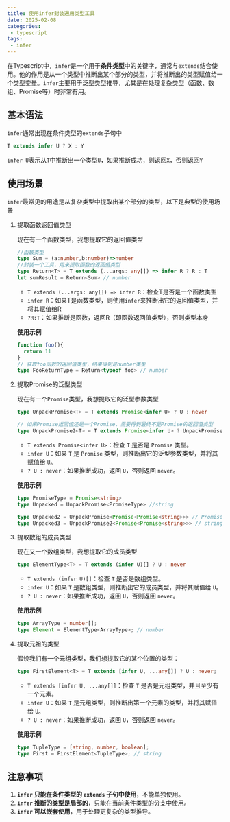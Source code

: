 ```yaml
---
title: 使用infer封装通用类型工具
date: 2025-02-08
categories:
 - typescript
tags:
 - infer
---
```


在Typescript中，`infer`是一个用于**条件类型**中的关键字，通常与`extends`结合使用。他的作用是从一个类型中推断出某个部分的类型，并将推断出的类型赋值给一个类型变量。`infer`主要用于泛型类型推导，尤其是在处理复杂类型（函数、数组、Promise等）时非常有用。

## 基本语法

`infer`通常出现在条件类型的`extends`子句中

```typescript
T extends infer U ? X : Y
```

`infer U`表示从`T`中推断出一个类型`U`，如果推断成功，则返回`X`，否则返回`Y`

## 使用场景

`infer`最常见的用途是从复杂类型中提取出某个部分的类型，以下是典型的使用场景

1. 提取函数返回值类型

   现在有一个函数类型，我想提取它的返回值类型

   ```typescript
   //函数类型
   type Sum = (a:number,b:number)=>number
   //封装一个工具，用来提取函数的返回值类型
   type Return<T> = T extends (...args: any[]) => infer R ? R : T
   let sumResult = Return<Sum> // number
   ```

   - `T extends (...args: any[]) => infer R`：检查T是否是一个函数类型
   - `infer R`：如果T是函数类型，则使用`infer`来推断出它的返回值类型，并将其赋值给R
   - `?R:T`：如果推断是函数，返回R（即函数返回值类型），否则类型本身

   **使用示例**

   ```typescript
   function foo(){
     return 11
   }
   // 获取foo函数的返回值类型，结果得到是number类型
   type FooReturnType = Return<typeof foo> // number
   ```

   

2. 提取Promise的泛型类型

   现在有一个`Promise`类型，我想提取它的泛型参数类型

   ```typescript
   type UnpackPromise<T> = T extends Promise<infer U> ? U : never
   
   // 如果Promise返回值还是一个Promise，需要得到最终不是Promise的返回值类型
   type UnpackPromise2<T> = T extends Promise<infer U> ? UnpackPromise<U> : never
   ```

   - `T extends Promise<infer U>`：检查 `T` 是否是 `Promise` 类型。
   - `infer U`：如果 `T` 是 `Promise` 类型，则推断出它的泛型参数类型，并将其赋值给 `U`。
   - `? U : never`：如果推断成功，返回 `U`，否则返回 `never`。

   **使用示例**

   ```typescript
   type PromiseType = Promise<string>
   type Unpacked = UnpackPromise<PromiseType> //string
   
   type Unpacked2 = UnpackPromise<Promise<Promise<string>>> // Promise<string>
   type Unpacked3 = UnpackPromise2<Promise<Promise<string>>> // string
   ```

   

3. 提取数组的成员类型

   现在又一个数组类型，我想提取它的成员类型

   ```typescript
   type ElementType<T> = T extends (infer U)[] ? U : never
   ```

   - `T extends (infer U)[]`：检查 `T` 是否是数组类型。
   - `infer U`：如果 `T` 是数组类型，则推断出它的成员类型，并将其赋值给 `U`。
   - `? U : never`：如果推断成功，返回 `U`，否则返回 `never`。

   **使用示例**

   ```typescript
   type ArrayType = number[];
   type Element = ElementType<ArrayType>; // number
   ```

   

4. 提取元祖的类型

   假设我们有一个元组类型，我们想提取它的某个位置的类型：

   ```typescript
   type FirstElement<T> = T extends [infer U, ...any[]] ? U : never;
   ```

   - `T extends [infer U, ...any[]]`：检查 `T` 是否是元组类型，并且至少有一个元素。
   - `infer U`：如果 `T` 是元组类型，则推断出第一个元素的类型，并将其赋值给 `U`。
   - `? U : never`：如果推断成功，返回 `U`，否则返回 `never`。

   **使用示例**

   ```typescript
   type TupleType = [string, number, boolean];
   type First = FirstElement<TupleType>; // string
   ```

## 注意事项

1. **`infer` 只能在条件类型的 `extends` 子句中使用**，不能单独使用。
2. **`infer` 推断的类型是局部的**，只能在当前条件类型的分支中使用。
3. **`infer` 可以嵌套使用**，用于处理更复杂的类型推导。